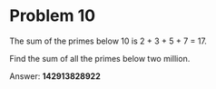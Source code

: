 # Problem 10
The sum of the primes below 10 is 2 + 3 + 5 + 7 = 17.

Find the sum of all the primes below two million.

Answer:
**142913828922**